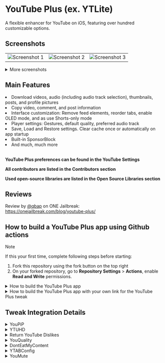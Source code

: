 # YouTube Plus (ex. YTLite)
A flexible enhancer for YouTube on iOS, featuring over hundred customizable options.

## Screenshots
<table>
   <tr>
      <td><img src="Resources/scr1.jpg" alt="Screenshot 1" /></td>
      <td><img src="Resources/scr2.jpg" alt="Screenshot 2" /></td>
      <td><img src="Resources/scr3.jpg" alt="Screenshot 3" /></td>
   </tr>
</table>

<details>
  <summary>More screenshots</summary>
  <table>
    <tr>
      <td><img src="Resources/scr4.jpg" alt="Screenshot 4" /></td>
      <td><img src="Resources/scr5.jpg" alt="Screenshot 5" /></td>
      <td><img src="Resources/scr6.jpg" alt="Screenshot 6" /></td>
    </tr>
    <tr>
      <td><img src="Resources/scr7.jpg" alt="Screenshot 7" /></td>
      <td><img src="Resources/scr8.jpg" alt="Screenshot 8" /></td>
      <td><img src="Resources/scr9.jpg" alt="Screenshot 9" /></td>
    </tr>
  </table>
</details>

## Main Features
<li>Download videos, audio (including audio track selection), thumbnails, posts, and profile pictures</li>
<li>Copy video, comment, and post information</li>
<li>Interface customization: Remove feed elements, reorder tabs, enable OLED mode, and as use Shorts-only mode</li>
<li>Player settings: Gestures, default quality, preferred audio track</li>
<li>Save, Load and Restore settings. Clear cache once or automatically on app startup</li>
<li>Built-in SponsorBlock</li>
<li>And much, much more</li>
<br>


**YouTube Plus preferences can be found in the YouTube Settings**

**All contributors are listed in the Contributors section**

**Used open-source libraries are listed in the Open Source Libraries section**


## Reviews
Review by [@qbap](https://github.com/qbap) on ONE Jailbreak: https://onejailbreak.com/blog/youtube-plus/

## How to build a YouTube Plus app using Github actions
> [!NOTE]
> If this your first time, complete following steps before starting:
>
> 1. Fork this repository using the fork button on the top right
> 2. On your forked repository, go to **Repository Settings** > **Actions**, enable **Read and Write** permissions.

<details>
  <summary>How to build the YouTube Plus app</summary>
  <ol>
    <li>Click on <strong>Sync fork</strong>, and if your branch is out-of-date, click on <strong>Update branch</strong>.</li>
    <li>Navigate to the <strong>Actions tab</strong> in your forked repository and select <strong>Build YouTube Plus app</strong>.</li>
    <li>Click the <strong>Run workflow</strong> button located on the right side.</li>
    <li>Mark or unmark the tweaks you want to integrate. Learn more about them in the <a href="#tweak-integration-details">Tweak Integration Details</a> section.</li>
    <li>Prepare a decrypted .ipa file <em>(we cannot provide this due to legal reasons)</em>, then upload it to a file provider (e.g., filebin.net, filemail.com, or Dropbox is recommended). Paste the URL of the decrypted IPA file in the provided field.</li>
    <li><span style="color: red; font-weight: bold;">NOTE:</span> Make sure to provide a direct download link to the file, not a link to a webpage. Otherwise, the process will fail.</li>
    <li>Enter the tweak version from the releases (the latest release is selected by default). You can also change the BundleID and Display Name if desired.</li>
    <li>Make sure all inputs are correct, then click <strong>Run workflow</strong> to start the process.</li>
    <li>Wait for the build to finish. You can download the YouTube Plus app from the releases section of your forked repo. (If you can't find the releases section, go to your forked repo and add /releases to the URL, i.e., github.com/user/YTLite/releases.)</li>
  </ol>
</details>


<details>
  <summary>How to build the YouTube Plus app with your own link for the YouTube Plus tweak</summary>
  <ol>
    <blockquote>
      <p><strong>NOTE:</strong> This option is primarily intended for building the YouTube Plus app based on the beta file you have. In other cases, it is generally not needed.</p>
    </blockquote>
    <li>Click on <strong>Sync fork</strong>, and if your branch is out-of-date, click on <strong>Update branch</strong>.</li>
    <li>Navigate to the <strong>Actions tab</strong> in your forked repository and select <strong>[BETA] Build YouTube Plus app</strong>.</li>
    <li>Click the <strong>Run workflow</strong> button located on the right side.</li>
    <li>Mark or unmark the tweaks you want to integrate. Learn more about them in the <a href="#tweak-integration-details">Tweak Integration Details</a> section.</li>
    <li>Prepare a decrypted .ipa file <em>(we cannot provide this due to legal reasons)</em>, then upload it to a file provider (e.g., filebin.net, filemail.com, or Dropbox is recommended). Paste the URL of the decrypted IPA file in the provided field.</li>
    <li>Upload your beta tweak file to a file provider and paste direct link to the <strong>URL to the YouTube Plus tweak file</strong> field. You can also change the BundleID and Display Name if desired.</li>
    <li><span style="color: red; font-weight: bold;">NOTE:</span> Make sure to provide a direct download link to the file, not a link to a webpage. Otherwise, the process will fail.</li>
    <li>Make sure all inputs are correct, then click <strong>Run workflow</strong> to start the process.</li>
    <li>Wait for the build to finish. You can download the YouTube Plus app from the releases section of your forked repo. (If you can't find the releases section, go to your forked repo and add /releases to the URL, i.e., github.com/user/YTLite/releases.)</li>
  </ol>
</details>

## Tweak Integration Details
<details>
  <summary>YouPiP</summary>
  <p>YouPiP is a tweak developed by <a href="https://github.com/PoomSmart">PoomSmart</a> that enables the native Picture-in-Picture feature for videos in the iOS YouTube app.</p>
  <p><strong>YouPiP preferences</strong> are available in the <strong>YouTube settings</strong>.</p>
  <p>Source code and additional information are available <a href="https://github.com/PoomSmart/YouPiP">in PoomSmart's GitHub repository</a>.</p>
</details>

<details>
  <summary>YTUHD</summary>
  <p>YTUHD is a tweak developed by <a href="https://github.com/PoomSmart">PoomSmart</a> that unlocks 1440p (2K) and 2160p (4K) resolutions in the iOS YouTube app.</p>
  <p><strong>YTUHD preferences</strong> are available in the <strong>Video quality preferences</strong> section under <strong>YouTube settings</strong>.</p>
  <p>Source code and additional information are available <a href="https://github.com/PoomSmart/YTUHD">in PoomSmart's GitHub repository</a>.</p>
</details>

<details>
  <summary>Return YouTube Dislikes</summary>
  <p>Return YouTube Dislikes is a tweak developed by <a href="https://github.com/PoomSmart">PoomSmart</a> that brings back dislikes on the YouTube app.</p>
  <p><strong>Return YouTube Dislikes preferences</strong> are available in the <strong>YouTube settings</strong>.</p>
  <p>Source code and additional information are available <a href="https://github.com/PoomSmart/Return-YouTube-Dislikes">in PoomSmart's GitHub repository</a>.</p>
</details>

<details>
  <summary>YouQuality</summary>
  <p>YouQuality is a tweak developed by <a href="https://github.com/PoomSmart">PoomSmart</a> that allows to view and change video quality directly from the video overlay.</p>
  <p><strong>YouQuality can be enabled</strong> in the <strong>Video overlay</strong> section under <strong>YouTube settings</strong>.</p>
  <p>Source code and additional information are available <a href="https://github.com/PoomSmart/YouQuality">in PoomSmart's GitHub repository</a>.</p>
</details>

<details>
  <summary>DontEatMyContent</summary>
  <p>DontEatMyContent is a tweak developed by <a href="https://github.com/therealFoxster">therealFoxster</a> that prevents the Notch/Dynamic Island from munching on 2:1 video content in the iOS YouTube app.</p>
  <p><strong>DontEatMyContent preferences</strong> are available in the <strong>YouTube settings</strong>.</p>
  <p>Source code and additional information are available <a href="https://github.com/therealFoxster/DontEatMyContent">in therealFoxster's GitHub repository</a>.</p>
</details>

<details>
   <summary>YTABConfig</summary>
</details>

<details>
   <summary>YouMute</summary>
</details>
